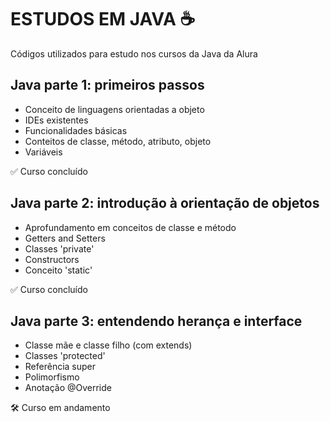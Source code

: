 # ESTUDOS EM JAVA ☕

Códigos utilizados para estudo nos cursos da Java da Alura

## Java parte 1: primeiros passos
* Conceito de linguagens orientadas a objeto
* IDEs existentes
* Funcionalidades básicas
* Conteitos de classe, método, atributo, objeto
* Variáveis

✅ Curso concluído


## Java parte 2: introdução à orientação de objetos
* Aprofundamento em conceitos de classe e método
* Getters and Setters
* Classes 'private'
* Constructors
* Conceito 'static'

✅ Curso concluído


## Java parte 3: entendendo herança e interface
* Classe mãe e classe filho (com extends)
* Classes 'protected'
* Referência super
* Polimorfismo
* Anotação @Override

🛠️ Curso em andamento
